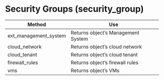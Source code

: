 # Security Groups (security\_group)

| Method                  | Use                                |
| ----------------------- | ---------------------------------- |
| ext\_management\_system | Returns object’s Management System |
| cloud\_network          | Returns object’s cloud network     |
| cloud\_tenant           | Returns object’s cloud tenant      |
| firewall\_rules         | Returns object’s firewall rules    |
| vms                     | Returns object’s VMs               |
